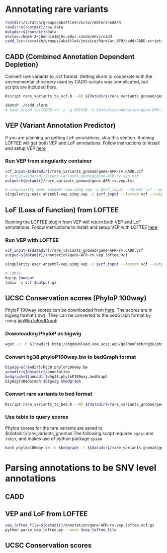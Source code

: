# Annotating rare variants
```bash
rootdir=/scratch/groups/abattle4/victor/WatershedAFR
rawdir=${rootdir}/raw_data
datadir=${rootdir}/data
envloc=/home-2/jbonnie1@jhu.edu/.conda/envs/cadd
cadd_loc=/scratch/groups/abattle4/jessica/RareVar_AFR/cadd/CADD-scripts
```



## CADD (Combined Annotation Dependent Depletion)


Convert rare variants to .vcf format. Getting slurm to cooperate with the environmental chicanery used by CADD-scripts was complicated, but scripts are included here.
```bash
Rscript rare_variants_to_vcf.R --RV ${datadir}/rare_variants_gnomad/gene-AFR-rv.txt

sbatch ./cadd.slurm
# bash $cadd_loc/CADD.sh -a -g GRCh38 -o $datadir/annotation/gene-AFR-rv.CADD.tsv.gz ${datadir}/rare_variants_gnomad/gene-AFR-rv.CADD.vcf

```


## VEP (Variant Annotation Predictor)
If you are planning on getting LoF annotations, skip this section. Running LOFTEE will get both VEP and LoF annotations. Follow instructions to install and setup VEP [here](https://github.com/battle-lab/battle-lab-guide/blob/master/marcc_guide/software/VEP-singularity-docker.md)

### Run VEP from singularity container
```bash
vcf_input=${datadir}/rare_variants_gnomad/gene-AFR-rv.CADD.vcf
# output=${datadir}/rare_variants_gnomad/gene-AFR-rv.vep.vcf
output=${datadir}/rare_variants_gnomad/gene-AFR-rv.vep.txt

# singularity exec ensembl-vep.simg vep -i $vcf_input --format vcf --output_file $output --vcf --cache
singularity exec ensembl-vep.simg vep -i $vcf_input --format vcf --output_file $output --cache --show_ref_allele --regulatory
```
## LoF (Loss of Function) from LOFTEE
Running the LOFTEE plugin from VEP will return both VEP and LoF annotations. Follow instructions to install and setup VEP with LOFTEE [here](https://github.com/battle-lab/battle-lab-guide/blob/master/marcc_guide/software/VEP-singularity-docker.md)

### Run VEP with LOFTEE
```bash
vcf_input=${datadir}/rare_variants_gnomad/gene-AFR-rv.CADD.vcf
output=${datadir}/annotation/gene-AFR-rv.vep.loftee.vcf

singularity exec ensembl-vep.simg vep -i $vcf_input --format vcf --output_file $output --vcf --cache --regulatory --plugin LoF,loftee_path:$HOME/.vep/Plugins/loftee/ --dir_plugins $HOME/.vep/Plugins/loftee/

# Tabix
bgzip $output
tabix -p vcf $output.gz
```
## UCSC Conservation scores (PhyloP 100way)
PhyloP 100way scores can be downloaded from [here](http://hgdownload.soe.ucsc.edu/goldenPath/hg38/phyloP100way/). The scores are in bigwig format (.bw). They can be converted to the bedGraph format by using [bigWigToBedGraph](http://hgdownload.soe.ucsc.edu/admin/exe/)

### Downloading PhyloP as bigwig
```bash
wget -c -P ${rawdir} http://hgdownload.soe.ucsc.edu/goldenPath/hg38/phyloP100way/hg38.phyloP100way.bw
```

### Convert hg38.phyloP100way.bw to bedGraph format
```bash
bigwig=${rawdir}/hg38.phyloP100way.bw
annodir=${datadir}/annotation
bedgraph=${annodir}/hg38.phyloP100way.bedGraph
bigWigToBedGraph $bigwig $bedgraph
```

### Convert rare variants to bed format
```bash
Rscript rare_variants_to_bed.R --RV ${datadir}/rare_variants_gnomad/gene-AFR-rv.txt
```

### Use tabix to query scores
Phylop scores for the rare variants are saved to ${datadir}/rare_variants_gnomad
The following script requires `bgzip` and `tabix`, and makes use of python package `pysam`
```bash
bash phylop100way.sh -b $bedgraph -r ${datadir}/rare_variants_gnomad/gene-AFR-rv.bed
```

# Parsing annotations to be SNV level annotations

## CADD

## VEP and LoF from LOFTEE
```bash
vep_loftee_file=${datadir}/annotation/gene-AFR-rv.vep.loftee.vcf.gz
python parse_vep_loftee.py --anno $vep_loftee_file
```
## UCSC Conservation scores